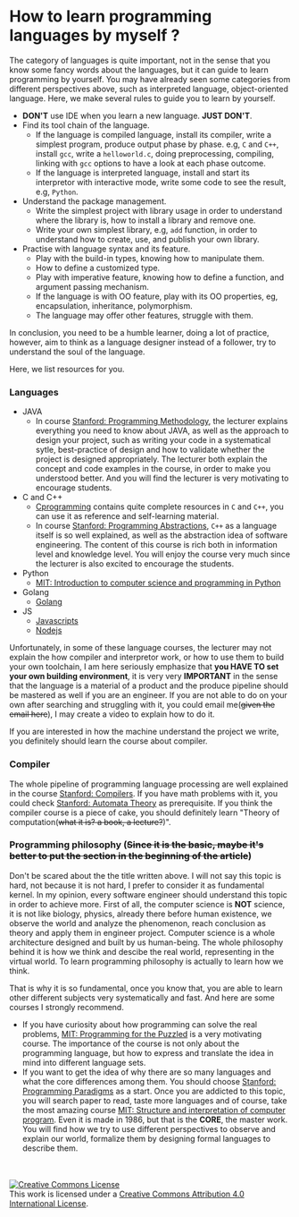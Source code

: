 # How to learn programming languages by myself ?
The category of languages is quite important, not in the sense that you know some fancy words about the languages, but it can guide to learn programming by yourself. You may have already seen some categories from different perspectives above, such as interpreted language, object-oriented language. Here, we make several rules to guide you to learn by yourself.

* __DON'T__ use IDE when you learn a new language. __JUST DON'T__.
* Find its tool chain of the language.
  * If the language is compiled language, install its compiler, write a simplest program, produce output phase by phase. e.g, `C` and `C++`, install `gcc`, write a `helloworld.c`, doing preprocessing, compiling, linking with `gcc` options to have a look at each phase outcome.
  * If the language is interpreted language, install and start its interpretor with interactive mode, write some code to see the result, e.g, `Python`.
* Understand the package management.
  * Write the simplest project with library usage in order to understand where the library is, how to install a library and remove one.
  * Write your own simplest library, e.g, `add` function, in order to understand how to create, use, and publish your own library.
* Practise with language syntax and its feature.
  * Play with the build-in types, knowing how to manipulate them.
  * How to define a customized type.
  * Play with imperative feature, knowing how to define a function, and argument passing mechanism.
  * If the language is with OO feature, play with its OO properties, eg, encapsulation, inheritance, polymorphism.
  * The language may offer other features, struggle with them.

In conclusion, you need to be a humble learner, doing a lot of practice, however, aim to think as a language designer instead of a follower, try to understand the soul of the language.

Here, we list resources for you.

### Languages
* JAVA 
  * In course [Stanford: Programming Methodology](https://see.stanford.edu/Course/CS106A), the lecturer explains everything you need to know about JAVA, as well as the approach to design your project, such as writing your code in a systematical sytle, best-practice of design and how to validate whether the project is designed appropriately. The lecturer both explain the concept and code examples in the course, in order to make you understood better. And you will find the lecturer is very motivating to encourage students.
* C and C++
  * [Cprogramming](https://www.cprogramming.com/) contains quite complete resources in `C` and `C++`, you can use it as reference and self-learning material.
  * In course [Stanford: Programming Abstractions](https://see.stanford.edu/Course/CS106B), `C++` as a language itself is so well explained, as well as the abstraction idea of software engineering. The content of this course is rich both in information level and knowledge level. You will enjoy the course very much since the lecturer is also excited to encourage the students.
* Python
  * [MIT: Introduction to computer science and programming in Python](https://ocw.mit.edu/courses/electrical-engineering-and-computer-science/6-0001-introduction-to-computer-science-and-programming-in-python-fall-2016/)
* Golang
  * [Golang](https://golang.org/)
* JS
  * [Javascripts]()
  * [Nodejs]()

Unfortunately, in some of these language courses, the lecturer may not explain the how compiler and interpretor work, or how to use them to build your own toolchain, I am here seriously emphasize that __you HAVE TO set your own building environment__, it is very very __IMPORTANT__ in the sense that the language is a material of a product and the produce pipeline should be mastered as well if you are an engineer. If you are not able to do on your own after searching and struggling with it, you could email me(~~given the email here~~), I may create a video to explain how to do it.

If you are interested in how the machine understand the project we write, you definitely should learn the course about compiler.
### Compiler
The whole pipeline of programming language processing are well explained in the course [Stanford: Compilers](https://lagunita.stanford.edu/courses/Engineering/Compilers/Fall2014/about). If you have math problems with it, you could check [Stanford: Automata Theory](https://lagunita.stanford.edu/courses/course-v1:ComputerScience+Automata+SelfPaced/about) as prerequisite. If you think the compiler course is a piece of cake, you should definitely learn "Theory of computation(~~what it is? a book, a lecture?~~)".

### Programming philosophy (~~Since it is the basic, maybe it's better to put the section in the beginning of the article~~)
Don't be scared about the the title written above. I will not say this topic is hard, not because it is not hard, I prefer to consider it as fundamental kernel. In my opinion, every software engineer should understand this topic in order to achieve more. First of all, the computer science is __NOT__ science, it is not like biology, physics, already there before human existence, we observe the world and analyze the phenomenon, reach conclusion as theory and apply them in engineer project. Computer science is a whole architecture designed and built by us human-being. The whole philosophy behind it is how we think and descibe the real world, representing in the virtual world. To learn programming philosophy is actually to learn how we think.

That is why it is so fundamental, once you know that, you are able to learn other different subjects very systematically and fast. And here are some courses I strongly recommend.

* If you have curiosity about how programming can solve the real problems, [MIT: Programming for the Puzzled](https://ocw.mit.edu/courses/electrical-engineering-and-computer-science/6-s095-programming-for-the-puzzled-january-iap-2018/) is a very motivating course. The importance of the course is not only about the programming language, but how to express and translate the idea in mind into different language sets.
* If you want to get the idea of why there are so many languages and what the core differences among them. You should choose [Stanford: Programming Paradigms](https://see.stanford.edu/Course/CS107) as a start. Once you are addicted to this topic, you will search paper to read, taste more languages and of course, take the most amazing course [MIT: Structure and interpretation of computer program](https://ocw.mit.edu/courses/electrical-engineering-and-computer-science/6-001-structure-and-interpretation-of-computer-programs-spring-2005/). Even it is made in 1986, but that is the __CORE__, the master work. You will find how we try to use different perspectives to observe and explain our world, formalize them by designing formal languages to describe them.


<br /><br /><a rel="license" href="http://creativecommons.org/licenses/by/4.0/"><img alt="Creative Commons License" style="border-width:0" src="https://i.creativecommons.org/l/by/4.0/88x31.png" /></a><br />This work is licensed under a <a rel="license" href="http://creativecommons.org/licenses/by/4.0/">Creative Commons Attribution 4.0 International License</a>.
